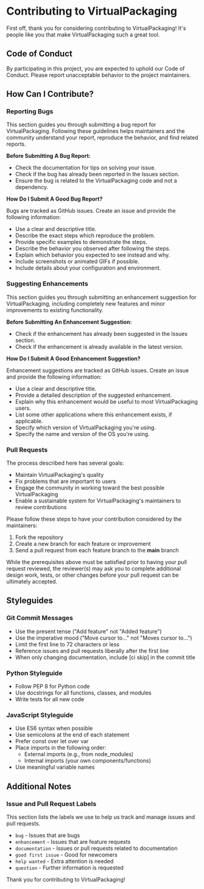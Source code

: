 # Contributing to VirtualPackaging

First off, thank you for considering contributing to VirtualPackaging! It's people like you that make VirtualPackaging such a great tool.

## Code of Conduct

By participating in this project, you are expected to uphold our Code of Conduct. Please report unacceptable behavior to the project maintainers.

## How Can I Contribute?

### Reporting Bugs

This section guides you through submitting a bug report for VirtualPackaging. Following these guidelines helps maintainers and the community understand your report, reproduce the behavior, and find related reports.

**Before Submitting A Bug Report:**

* Check the documentation for tips on solving your issue.
* Check if the bug has already been reported in the Issues section.
* Ensure the bug is related to the VirtualPackaging code and not a dependency.

**How Do I Submit A Good Bug Report?**

Bugs are tracked as GitHub issues. Create an issue and provide the following information:

* Use a clear and descriptive title.
* Describe the exact steps which reproduce the problem.
* Provide specific examples to demonstrate the steps.
* Describe the behavior you observed after following the steps.
* Explain which behavior you expected to see instead and why.
* Include screenshots or animated GIFs if possible.
* Include details about your configuration and environment.

### Suggesting Enhancements

This section guides you through submitting an enhancement suggestion for VirtualPackaging, including completely new features and minor improvements to existing functionality.

**Before Submitting An Enhancement Suggestion:**

* Check if the enhancement has already been suggested in the Issues section.
* Check if the enhancement is already available in the latest version.

**How Do I Submit A Good Enhancement Suggestion?**

Enhancement suggestions are tracked as GitHub issues. Create an issue and provide the following information:

* Use a clear and descriptive title.
* Provide a detailed description of the suggested enhancement.
* Explain why this enhancement would be useful to most VirtualPackaging users.
* List some other applications where this enhancement exists, if applicable.
* Specify which version of VirtualPackaging you're using.
* Specify the name and version of the OS you're using.

### Pull Requests

The process described here has several goals:

* Maintain VirtualPackaging's quality
* Fix problems that are important to users
* Engage the community in working toward the best possible VirtualPackaging
* Enable a sustainable system for VirtualPackaging's maintainers to review contributions

Please follow these steps to have your contribution considered by the maintainers:

1. Fork the repository
2. Create a new branch for each feature or improvement
3. Send a pull request from each feature branch to the **main** branch

While the prerequisites above must be satisfied prior to having your pull request reviewed, the reviewer(s) may ask you to complete additional design work, tests, or other changes before your pull request can be ultimately accepted.

## Styleguides

### Git Commit Messages

* Use the present tense ("Add feature" not "Added feature")
* Use the imperative mood ("Move cursor to..." not "Moves cursor to...")
* Limit the first line to 72 characters or less
* Reference issues and pull requests liberally after the first line
* When only changing documentation, include [ci skip] in the commit title

### Python Styleguide

* Follow PEP 8 for Python code
* Use docstrings for all functions, classes, and modules
* Write tests for all new code

### JavaScript Styleguide

* Use ES6 syntax when possible
* Use semicolons at the end of each statement
* Prefer const over let over var
* Place imports in the following order:
  * External imports (e.g., from node_modules)
  * Internal imports (your own components/functions)
* Use meaningful variable names

## Additional Notes

### Issue and Pull Request Labels

This section lists the labels we use to help us track and manage issues and pull requests.

* `bug` - Issues that are bugs
* `enhancement` - Issues that are feature requests
* `documentation` - Issues or pull requests related to documentation
* `good first issue` - Good for newcomers
* `help wanted` - Extra attention is needed
* `question` - Further information is requested

Thank you for contributing to VirtualPackaging!
